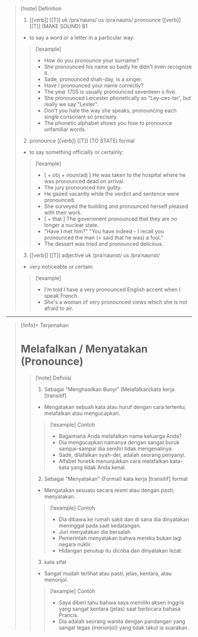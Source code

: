 >[!note] Definition
>1. [[verb]] [[T]]
uk  /prəˈnaʊns/ us  /prəˈnaʊns/
pronounce [[verb]] [[T]] (MAKE SOUND)
B1
>- to say a word or a letter in a particular way:
> > [!example] 
> > - How do you pronounce your surname?
> > - She pronounced his name so badly he didn't even recognize it.
> > - Sade, pronounced shah-day, is a singer.
> > - Have I pronounced your name correctly?
> > - The year 1705 is usually pronounced seventeen o five.
> > - She pronounced Leicester phonetically as "Ley-ces-ter', but really we say "Lester".
> > - Don't you hate the way she speaks, pronouncing each single consonant so precisely.
> > - The phonetic alphabet shows you how to pronounce unfamiliar words.
> > 
>2. pronounce [[verb]] [[T]] (TO STATE)
formal
>- to say something officially or certainly:
> > [!example] 
> > - [ + obj + noun/adj ] He was taken to the hospital where he was pronounced dead on arrival.
> > - The jury pronounced him guilty.
> > - He gazed vacantly while the verdict and sentence were pronounced.
> > - She surveyed the building and pronounced herself pleased with their work.
> > - [ + that ] The government pronounced that they are no longer a nuclear state.
> > - "Have I met him?" "You have indeed - I recall you pronounced the man (= said that he was) a fool."
> > - The dessert was tried and pronounced delicious.
> 3. [[verb]] [[T]]
adjective
uk  /prəˈnaʊnst/ us  /prəˈnaʊnst/
>-  very noticeable or certain:
> > [!example] 
> > - I'm told I have a very pronounced English accent when I speak French.
> > - She's a woman of very pronounced views which she is not afraid to air.

---

>[!info]+ Terjemahan
> # Melafalkan / Menyatakan (Pronounce)
> > [!note] Definisi
> > 1. Sebagai "Menghasilkan Bunyi" (Melafalkan)kata kerja [transitif]
> > - Mengatakan sebuah kata atau huruf dengan cara tertentu; melafalkan atau mengucapkan.
> > > [!example] Contoh
> > > - Bagaimana Anda melafalkan nama keluarga Anda?
> > > - Dia mengucapkan namanya dengan sangat buruk sampai-sampai dia sendiri tidak mengenalinya.
> > > - Sade, dilafalkan syah-dei, adalah seorang penyanyi.
> > > - Alfabet fonetik menunjukkan cara melafalkan kata-kata yang tidak Anda kenal.
> > 2. Sebagai "Menyatakan" (Formal)
> >    kata kerja [transitif] formal
> > - Mengatakan sesuatu secara resmi atau dengan pasti; menyatakan.
> > > [!example] Contoh
> > > - Dia dibawa ke rumah sakit dan di sana dia dinyatakan meninggal pada saat kedatangan.
> > > - Juri menyatakan dia bersalah.
> > > - Pemerintah menyatakan bahwa mereka bukan lagi negara nuklir.
> > > - Hidangan penutup itu dicoba dan dinyatakan lezat.
> > 3. kata sifat
> > - Sangat mudah terlihat atau pasti; jelas, kentara, atau menonjol.
> > > [!example] Contoh
> > > - Saya diberi tahu bahwa saya memiliki aksen Inggris yang sangat kentara (jelas) saat berbicara bahasa Prancis.
> > > - Dia adalah seorang wanita dengan pandangan yang sangat tegas (menonjol) yang tidak takut ia suarakan.